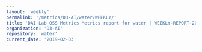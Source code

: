 ```yaml
---
layout: 'weekly'
permalink: '/metrics/D3-AI/water/WEEKLY/'
title: 'DAI Lab OSS Metrics Metrics report for water | WEEKLY-REPORT-2019-02-03'
organization: 'D3-AI'
repository: 'water'
current_date: '2019-02-03'
---
```

